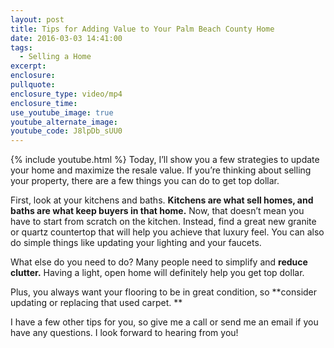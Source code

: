 ```yaml
---
layout: post
title: Tips for Adding Value to Your Palm Beach County Home
date: 2016-03-03 14:41:00
tags:
  - Selling a Home
excerpt:
enclosure:
pullquote:
enclosure_type: video/mp4
enclosure_time:
use_youtube_image: true
youtube_alternate_image:
youtube_code: J8lpDb_sUU0
---
```



{% include youtube.html %}
Today, I’ll show you a few strategies to update your home and maximize the resale value. If you’re thinking about selling your property, there are a few things you can do to get top dollar.

First, look at your kitchens and baths. **Kitchens are what sell homes, and baths are what keep buyers in that home.** Now, that doesn’t mean you have to start from scratch on the kitchen. Instead, find a great new granite or quartz countertop that will help you achieve that luxury feel. You can also do simple things like updating your lighting and your faucets.

What else do you need to do? Many people need to simplify and **reduce clutter.** Having a light, open home will definitely help you get top dollar.

 Plus, you always want your flooring to be in great condition, so **consider updating or replacing that used carpet. **

 I have a few other tips for you, so give me a call or send me an email if you have any questions. I look forward to hearing from you!
